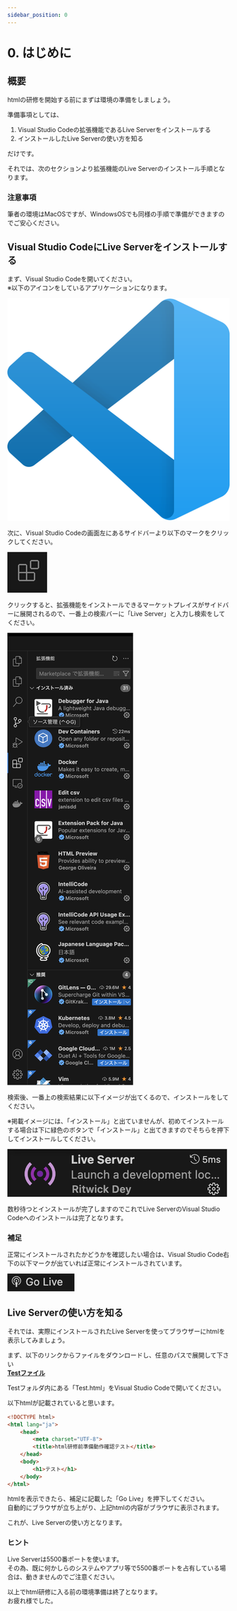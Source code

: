 ```yaml
---
sidebar_position: 0
---
```


# 0. はじめに

## 概要

htmlの研修を開始する前にまずは環境の準備をしましょう。

準備事項としては、

1. Visual Studio Codeの拡張機能であるLive Serverをインストールする
2. インストールしたLive Serverの使い方を知る

だけです。

それでは、次のセクションより拡張機能のLive Serverのインストール手順となります。

### 注意事項

筆者の環境はMacOSですが、WindowsOSでも同様の手順で準備ができますのでご安心ください。

## Visual Studio CodeにLive Serverをインストールする

まず、Visual Studio Codeを開いてください。  
※以下のアイコンをしているアプリケーションになります。

![Web](./Image/Image14.png)

次に、Visual Studio Codeの画面左にあるサイドバーより以下のマークをクリックしてください。

![Web](./Image/Image15.png)

クリックすると、拡張機能をインストールできるマーケットプレイスがサイドバーに展開されるので、一番上の検索バーに「Live Server」と入力し検索をしてください。

![Web](./Image/Image16.png)

検索後、一番上の検索結果に以下イメージが出てくるので、インストールをしてください。

※掲載イメージには、「インストール」と出ていませんが、初めてインストールする場合は下に緑色のボタンで「インストール」と出てきますのでそちらを押下してインストールしてください。

![Web](./Image/Image17.png)

数秒待つとインストールが完了しますのでこれでLive ServerのVisual Studio Codeへのインストールは完了となります。

### 補足

正常にインストールされたかどうかを確認したい場合は、Visual Studio Code右下の以下マークが出ていれば正常にインストールされています。

![Web](./Image/Image18.png)

## Live Serverの使い方を知る

それでは、実際にインストールされたLive Serverを使ってブラウザーにhtmlを表示してみましょう。


まず、以下のリンクからファイルをダウンロードし、任意のパスで展開して下さい  
[**Testファイル**](./files/Test.zip)  

Testフォルダ内にある「Test.html」をVisual Studio Codeで開いてください。

以下htmlが記載されていると思います。

```html
<!DOCTYPE html>
<html lang="ja">
    <head>
        <meta charset="UTF-8">
        <title>html研修前準備動作確認テスト</title>
    </head>
    <body>
        <h1>テスト</h1>
    </body>
</html>

```

htmlを表示できたら、補足に記載した「Go Live」を押下してください。  
自動的にブラウザが立ち上がり、上記htmlの内容がブラウザに表示されます。

これが、Live Serverの使い方となります。

### ヒント

Live Serverは5500番ポートを使います。  
その為、既に何かしらのシステムやアプリ等で5500番ポートを占有している場合は、動きませんのでご注意ください。

以上でhtml研修に入る前の環境準備は終了となります。  
お疲れ様でした。
